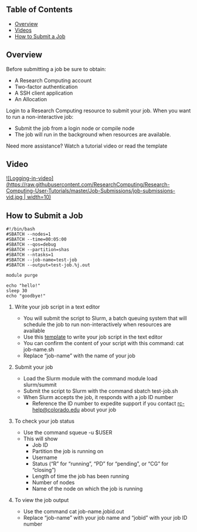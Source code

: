 ## Table of Contents

- [Overview](#overview)
- [Videos](#videos)
- [How to Submit a Job](#how-to-submit-a-job)

## Overview

Before submitting a job be sure to obtain:
- A Research Computing account
- Two-factor authentication
- A SSH client application
- An Allocation

Login to a Research Computing resource to submit your job.
When you want to run a non-interactive job:
- Submit the job from a login node or compile node
- The job will run in the background when resources are available.

Need more assistance? Watch a tutorial video or read the template

## Video

[![Logging-in-video](https://raw.githubusercontent.com/ResearchComputing/Research-Computing-User-Tutorials/master/Job-Submissions/job-submissions-vid.jpg | width=10)](https://youtu.be/sStJQKTa9zY)

## How to Submit a Job

```
#!/bin/bash
#SBATCH --nodes=1
#SBATCH --time=00:05:00
#SBATCH --qos=debug
#SBATCH --partition=shas
#SBATCH --ntasks=1
#SBATCH --job-name=test-job
#SBATCH --output=test-job.%j.out

module purge

echo "hello!"
sleep 30
echo "goodbye!"
```

1. Write your job script in a text editor
    - You will submit the script to Slurm, a batch queuing system that will schedule the job to run non-interactively when resources are available
    - Use this [template](https://raw.githubusercontent.com/ResearchComputing/Research-Computing-User-Tutorials/master/Templates/General-Job-Template.sh) to write your job script in the text editor
    - You can confirm the content of your script with this command: cat job-name.sh
    - Replace “job-name” with the name of your job

2. Submit your job
    - Load the Slurm module with the command module load slurm/summit
    - Submit the script to Slurm with the command sbatch test-job.sh
    - When Slurm accepts the job, it responds with a job ID number
         * Reference the ID number to expedite support if you contact rc-help@colorado.edu about your job

3. To check your job status
    - Use the command squeue -u $USER
    - This will show
         * Job ID
         * Partition the job is running on
         * Username
         * Status (“R” for “running”, “PD” for “pending”, or “CG” for “closing”)
         * Length of time the job has been running
         * Number of nodes
         * Name of the node on which the job is running

4. To view the job output
     - Use the command cat job-name.jobid.out
     - Replace “job-name” with your job name and “jobid” with your job ID number
